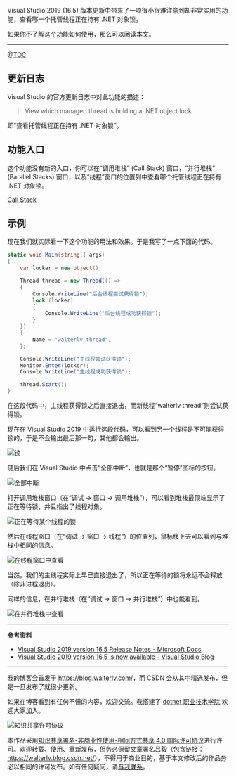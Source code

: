 

Visual Studio 2019 (16.5) 版本更新中带来了一项很小很难注意到却非常实用的功能，查看哪一个托管线程正在持有 .NET 对象锁。

如果你不了解这个功能如何使用，那么可以阅读本文。

---

@[TOC](本文内容)

## 更新日志

Visual Studio 的官方更新日志中对此功能的描述：

> View which managed thread is holding a .NET object lock

即“查看托管线程正在持有 .NET 对象锁”。

## 功能入口

这个功能没有新的入口，你可以在“调用堆栈” (Call Stack) 窗口，“并行堆栈” (Parallel Stacks) 窗口，以及“线程”窗口的位置列中查看哪个托管线程正在持有 .NET 对象锁。

[Call Stack](https://devblogs.microsoft.com/visualstudio/wp-content/uploads/sites/4/2020/03/165GADebugger2.png)

## 示例

现在我们就实际看一下这个功能的用法和效果。于是我写了一点下面的代码。

```csharp
static void Main(string[] args)
{
    var locker = new object();

    Thread thread = new Thread(() =>
    {
        Console.WriteLine("后台线程尝试获得锁");
        lock (locker)
        {
            Console.WriteLine("后台线程成功获得锁");
        }
    })
    {
        Name = "walterlv thread",
    };

    Console.WriteLine("主线程尝试获得锁");
    Monitor.Enter(locker);
    Console.WriteLine("主线程成功获得锁");

    thread.Start();
}
```

在这段代码中，主线程获得锁之后直接退出，而新线程“walterlv thread”则尝试获得锁。

现在在 Visual Studio 2019 中运行这段代码，可以看到另一个线程是不可能获得锁的，于是不会输出最后那一句，其他都会输出。

![锁](https://blog.walterlv.com/static/posts/2020-04-02-17-36-40.png)

随后我们在 Visual Studio 中点击“全部中断”，也就是那个“暂停”图标的按钮。

![全部中断](https://blog.walterlv.com/static/posts/2020-04-02-17-37-25.png)

打开调用堆栈窗口（在“调试 -> 窗口 -> 调用堆栈”），可以看到堆栈最顶端显示了正在等待锁，并且指出了线程对象。

![正在等待某个线程的锁](https://blog.walterlv.com/static/posts/2020-04-02-17-39-24.png)

然后在线程窗口（在“调试 -> 窗口 -> 线程“）的位置列，鼠标移上去可以看到与堆栈中相同的信息。

![在线程窗口中查看](https://blog.walterlv.com/static/posts/2020-04-02-17-40-44.png)

当然，我们的主线程实际上早已直接退出了，所以正在等待的锁将永远不会释放（除非进程退出）。

同样的信息，在并行堆栈（在“调试 -> 窗口 -> 并行堆栈”）中也能看到。

![在并行堆栈中查看](https://blog.walterlv.com/static/posts/2020-04-02-17-43-47.png)

---

**参考资料**
- [Visual Studio 2019 version 16.5 Release Notes - Microsoft Docs](https://docs.microsoft.com/en-us/visualstudio/releases/2019/release-notes)
- [Visual Studio 2019 version 16.5 is now available - Visual Studio Blog](https://devblogs.microsoft.com/visualstudio/visual-studio-2019-version-16-5/)

---

我的博客会首发于 <https://blog.walterlv.com/>，而 CSDN 会从其中精选发布，但是一旦发布了就很少更新。

如果在博客看到有任何不懂的内容，欢迎交流。我搭建了 [dotnet 职业技术学院](https://t.me/dotnet_campus) 欢迎大家加入。

![知识共享许可协议](https://img-blog.csdnimg.cn/20190406094629787.png)

本作品采用[知识共享署名-非商业性使用-相同方式共享 4.0 国际许可协议](http://creativecommons.org/licenses/by-nc-sa/4.0/)进行许可。欢迎转载、使用、重新发布，但务必保留文章署名吕毅（包含链接：<https://walterlv.blog.csdn.net/>），不得用于商业目的，基于本文修改后的作品务必以相同的许可发布。如有任何疑问，请[与我联系](mailto:walter.lv@qq.com)。
